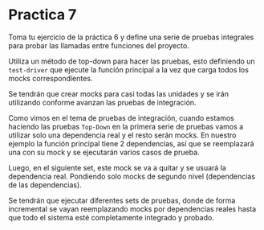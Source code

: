 # Practica 7

Toma tu ejercicio de la práctica 6 y define una serie de pruebas integrales para probar las llamadas entre funciones del proyecto.

Utiliza un método de top-down para hacer las pruebas, esto definiendo un `test-driver` que ejecute la función principal a la vez que carga todos los mocks correspondientes.

Se tendrán que crear mocks para casi todas las unidades y se irán utilizando conforme avanzan las pruebas de integración.

Como vimos en el tema de pruebas de integración, cuando estamos haciendo las pruebas `Top-Down` en la primera serie de pruebas vamos a utilizar solo una dependencia real y el resto serán mocks. En nuestro ejemplo la función principal tiene 2 dependencias, así que se reemplazará una con su mock y se ejecutarán varios casos de prueba.

Luego, en el siguiente set, este mock se va a quitar y se usuará la dependencia real. Pondiendo solo mocks de segundo nivel (dependencias de las dependencias).

Se tendrán que ejecutar diferentes sets de pruebas, donde de forma incremental se vayan reemplazando mocks por dependencias reales hasta que todo el sistema esté completamente integrado y probado.
